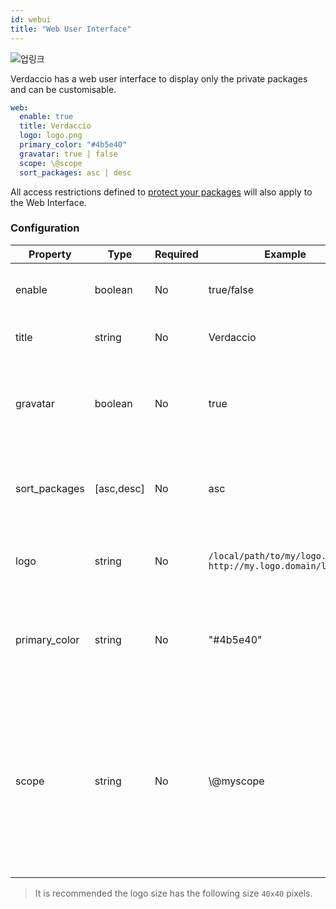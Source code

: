 ```yaml
---
id: webui
title: "Web User Interface"
---
```


![업링크](https://user-images.githubusercontent.com/558752/52916111-fa4ba980-32db-11e9-8a64-f4e06eb920b3.png)

Verdaccio has a web user interface to display only the private packages and can be customisable.

```yaml
web:
  enable: true
  title: Verdaccio
  logo: logo.png
  primary_color: "#4b5e40"
  gravatar: true | false
  scope: \@scope
  sort_packages: asc | desc
```

All access restrictions defined to [protect your packages](protect-your-dependencies.md) will also apply to the Web Interface.

### Configuration

| Property      | Type       | Required | Example                                                       | Support    | Description                                                                                                                                          |
| ------------- | ---------- | -------- | ------------------------------------------------------------- | ---------- | ---------------------------------------------------------------------------------------------------------------------------------------------------- |
| enable        | boolean    | No       | true/false                                                    | all        | allow to display the web interface                                                                                                                   |
| title         | string     | No       | Verdaccio                                                     | all        | HTML head title description                                                                                                                          |
| gravatar      | boolean    | No       | true                                                          | `>v4`   | Gravatars will be generated under the hood if this property is enabled                                                                               |
| sort_packages | [asc,desc] | No       | asc                                                           | `>v4`   | By default private packages are sorted by ascending                                                                                                  |
| logo          | string     | No       | `/local/path/to/my/logo.png` `http://my.logo.domain/logo.png` | all        | a URI where logo is located (header logo)                                                                                                            |
| primary_color | string     | No       | "#4b5e40"                                                     | `>4`    | The primary color to use throughout the UI (header, etc)                                                                                             |
| scope         | string     | No       | \\@myscope                                                  | `>v3.x` | If you're using this registry for a specific module scope, specify that scope to set it in the webui instructions header (note: escape @ with \\@) |

> It is recommended the logo size has the following size `40x40` pixels.